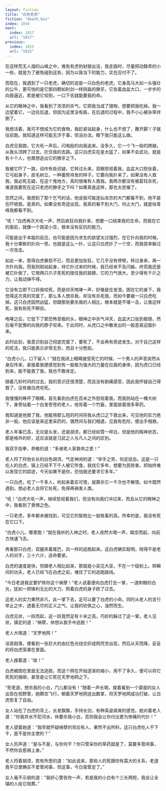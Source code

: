 ```yaml
---
layout: fiction
title: "白色老虎"
fiction: "death_bus"
index: 1016
next:
  index: 1017
  url: "1017"
previous:
  index: 1015
  url: "1015"
---
```

在这样荒无人烟的山峰之中，难免有虎豹豺狼出没，我走路时，尽量把动静弄的小一些，就是为了避免碰到这些，因为以我当下的能力，实在应付不了。

而现在，我遇到了一只老虎，确切的说是一只白色的老虎，它身高马大如一头强壮的公牛，更可怕的是它那四颗如利剑一样阴森的獠牙。它张着血盆大口，一步步的向我逼近，若是被它咬到，一口下去就能要我的命。

从它的眼神之中，我看到了浓浓的杀气，它把我当成了猎物，想要把我吃掉。我一边望着它，一边往后退，但因为这里没有路，在后退的过程中，我不小心被杂草绊倒了。

我想活着，我可不想成为它的食物，我赶紧站起身，什么也不想了，撒开脚丫子就往前跑。我知道这样可能无济于事，但没办法，眼下我只能这么做。

白虎见我跑，它大吼一声后，闪电般的向我追来。没多久，它一个飞一般的跨越，从我头顶跨了过去，拦住我的去路。这只白虎实在是太猛了，如果不会武功，就是有十个人，也甭想逃出它的獠牙之下。

我被它吓了一跳，动作有些迟疑，它转过头来，双眼怒视着我，血盆大口怒张着，它弓起身子，皮毛树立，一种蓄势待发的样子。它要向我扑来了，如果没有人救我，我必死无疑，在这个鬼地方，真的很难有人救我。我两次都没有被葛钰杀死，难道我要死在这只老虎的獠牙之下吗？如果真是这样，那也太悲催了。

忽然之间，我想到了那个乞丐的话，他说我可能连仙龙宗的大门都看不到，他不是在吓唬我，是真的。如果没有奇迹出现，我真的看不到大门，何止大门，就是俗青峰我都看不到。

“吼！”白虎再次大吼一声，然后疯狂向我扑来，想要一口结束我的生命。而我在它的面前，就像一个跳梁小丑，根本没有反抗的能力。

可能是出于本能的反应，也可能是因为求生的欲望太过强烈，在它扑向我的时候，我十分果断的扑向一旁。也就是这么一扑，让这只白虎扑了一个空，而我侥幸躲过一次攻击。

如此一来，惹得白虎暴怒不已，而且更加张狂，它几乎没有停顿，转过身来，再一次扑向我。而我则刚站起身，待它扑过来的时候，我已经来不及闪躲。终究我还是被它扑倒了，它用两只爪子死死的按住我的肩膀，它的力气很大，至少得有千斤之力，让我动弹不得。

它没有立即下口将我咬死，而是仰天咆哮一声，好像是在发泄。困在它的身下，我觉得这次真的完蛋了，那么多人想杀我，却没有杀死我，而如今要被一只白虎吃掉。这只白虎固然凶猛，但跟那些要杀我的人相比，根本就是不堪一击，让我这样死，我有些死不瞑目。

咆哮之后，它低下了那恐怖至极的头，眼神之中杀气冲天，血盆大口张到极限，然后毫不犹豫的向我的脖子咬来。于此同时，从虎口之中散发出的一股恶臭迎面扑来。

此时此刻，我意识到自己彻底完蛋了，要死了，不会再有奇迹发生。对于自己这样的死法，我只能表示非常无奈，而且十分憋屈。

“白虎小儿，口下留人！”就在我闭上眼睛接受死亡的时候，一个男人的声音突然从身后传来，紧接着我便感觉到有一股极为强大的力量在拉我的身体，因为虎口已经到来，能不能救了我，我也不敢肯定。

随着几秒时间的过去，我的意识还很清楚，而且没有剧痛感受，因此我怀疑自己得救了，没有被白虎咬死。

我慢慢的睁开了眼睛，首先看到白虎在百米之外怒视着我，而我则站在一棵大树下，身旁站着一个白发苍苍的老人，他背着一个竹篓，里面放着很多草药。

我知道是他救了我，他能用那么短的时间将我从虎口之下救出来，可见他的实力绝非一般。他应该是来这里采药的，偶然间与我们相遇，见我有危险，便出手相救。

老人年事已高，无论是头发，还是胡须，都已经如雪一样白，但是他的精神状态，那是格外的好，这应该就是习武之人与凡人之间的区别。

我双手抱拳，恭敬的道：“多谢老人家救命之恩！”

老人捋了捋他长长的白色胡须，气定神闲的道：“举手之劳，何足挂齿。这是一只吃人的白虎，镇上已经不下千人被它所食，我找它多年，想要为民除害，却始终难以发现它的踪迹，今天如果不是你，恐怕我还要寻它多年。”

一只白虎，吃了一千多人，听起来着实可恨，就算杀它一千次也不解恨。如今既然遇到，想必老人会将它处死，免得再祸害人类。

“吼！”白虎大吼一声，继续怒视着我们，但没有向我们冲过来，而且从它的眼神之中，我看到了畏惧之色。

一只老虎，多年都未被找到，可见它的智商比一般牲畜的高。所幸的是，我没有死在它口下。

“白虎小儿，哪里跑！”就在我听的入神之时，老人突然大喝一声，踏空而起，向前方快速飞去。

再看那只白虎，双腿夹着尾巴，风一样的逃跑起来。这白虎确实聪明，晓得不是老人的对手，三十六计，逃命要紧。

白虎的速度是快，但跟老人相比起来，那就是小巫见大巫，不在一个级别上。转瞬间的功夫，老人已经飞在白虎之前，堵住了它的逃跑路线。

“今日老道我定要铲除你这个祸孽！”老人说着便向白虎打去一掌，一道刺眼的白光，犹如一把锋利无比的大刀，照着白虎的身子砍了过去。

这老人的实力果然非凡，此一掌下去，定可以要了白虎的小命。同时从老人的言行举止之中，透着无尽的正义之气，让我的钦佩之心，油然而生。

白虎见状，一跃而起，这一跃竟然足有十米之高，巧妙的躲过了这一掌。老人见状，镇定的道：“祸孽，休想从我手中逃脱！”

老人大喝道：“天罗地网！”

话音刚落，便看到一张巨大的由红色光线交织成网凭空出现，然后从天而降，妥妥的将白虎笼罩在里面。

老人接着道：“收！”

白虎被困在里面无法逃脱，而这个网在开始逐渐的缩小，用不了多久，便可以将它死死的捆绑，甚至是让它死在天罗地网之下。

“死老道，想杀我的小白，门儿都没有！”随着一声长喝，接着看到一个蒙面的女人出现在视野里，她腾空飞行，朝着天罗地网连出数掌，将天罗地网成功打破，让白虎恢复了自由。

女人站在了白虎的背上，长发飘飘，手持长剑，有种英姿飒爽的感觉。她对着老人道：“你我井水不犯河水，休要杀我小白，否则我会让你付出更为惨痛的代价！”

老人望着她道：“我早就怀疑祸孽的背后有人，果然不出所料，这只白虎吃人不下千，是不是你主使的？”

女人厉声道：“是与不是，与你何干？你只管采你的草药就是了，莫要多管闲事，不然你会惹祸上身。”

老人捋着胡须，若有所思的道：“如此说来，那些人的死跟你有莫大的关系，老道我平日里确实不爱管闲事，但这事，今日我管定了。”

女人毫不示弱的道：“我好心警告你一声，若是我的小白有个三长两短，我会让全镇的人给它陪葬。”